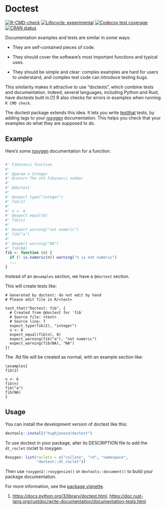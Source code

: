 
<!-- README.md is generated from README.Rmd. Please edit that file -->

# Doctest

<!-- badges: start -->

[![R-CMD-check](https://github.com/hughjonesd/doctest/actions/workflows/R-CMD-check.yaml/badge.svg)](https://github.com/hughjonesd/doctest/actions/workflows/R-CMD-check.yaml)
[![Lifecycle:
experimental](https://img.shields.io/badge/lifecycle-experimental-orange.svg)](https://lifecycle.r-lib.org/articles/stages.html#experimental)
[![Codecov test
coverage](https://codecov.io/gh/hughjonesd/doctest/branch/master/graph/badge.svg)](https://app.codecov.io/gh/hughjonesd/doctest?branch=master)
[![CRAN
status](https://www.r-pkg.org/badges/version/doctest)](https://CRAN.R-project.org/package=doctest)
<!-- badges: end -->

Documentation examples and tests are similar in some ways:

  - They are self-contained pieces of code.

  - They should cover the software’s most important functions and
    typical uses.

  - They should be simple and clear: complex examples are hard for users
    to understand, and complex test code can introduce testing bugs.

This similarity makes it attractive to use “doctests”, which combine
tests and documentation. Indeed, several languages, including Python and
Rust, have doctests built in.\[1\] R also checks for errors in examples
when running `R CMD check`.

The doctest package extends this idea. It lets you write
[testthat](https://testthat.r-lib.org/) tests, by adding tags to your
[roxygen](https://roxygen2.r-lib.org/) documentation. This helps you
check that your examples do what they are supposed to do.

## Example

Here’s some [roxygen](https://roxygen2.r-lib.org) documentation for a
function:

``` r

#' Fibonacci function 
#' 
#' @param n Integer
#' @return The nth Fibonacci number
#' 
#' @doctest
#'
#' @expect type("integer")
#' fib(2)
#'
#' n <- 6 
#' @expect equal(8)
#' fib(n)
#' 
#' @expect warning("not numeric")
#' fib("a")
#'
#' @expect warning("NA")
#' fib(NA)
fib <- function (n) {
  if (! is.numeric(n)) warning("n is not numeric")
  ...
}
```

Instead of an `@examples` section, we have a `@doctest` section.

This will create tests like:

    # Generated by doctest: do not edit by hand
    # Please edit file in R/<text>
    
    test_that("Doctest: fib", {
      # Created from @doctest for `fib`
      # Source file: <text>
      # Source line: 7
      expect_type(fib(2), "integer")
      n <- 6
      expect_equal(fib(n), 8)
      expect_warning(fib("a"), "not numeric")
      expect_warning(fib(NA), "NA")
    })

The .Rd file will be created as normal, with an example section like:

    \examples{
    fib(2)
    
    n <- 6 
    fib(n)
    fib("a")
    fib(NA)
    }

## Usage

You can install the development version of doctest like this:

``` r
devtools::install("hughjonesd/doctest")
```

To use doctest in your package, alter its DESCRIPTION file to add the
`dt_roclet` roclet to roxygen:

``` r
Roxygen: list(roclets = c("collate", "rd", "namespace", 
              "doctest::dt_roclet")) 
```

Then use `roxygen2::roxygenize()` or `devtools::document()` to build
your package documentation.

For more information, see the [package
vignette](https://hughjonesd.github.io/doctest/articles/doctest.html).

1.  <https://docs.python.org/3/library/doctest.html>,
    <https://doc.rust-lang.org/rustdoc/write-documentation/documentation-tests.html>

